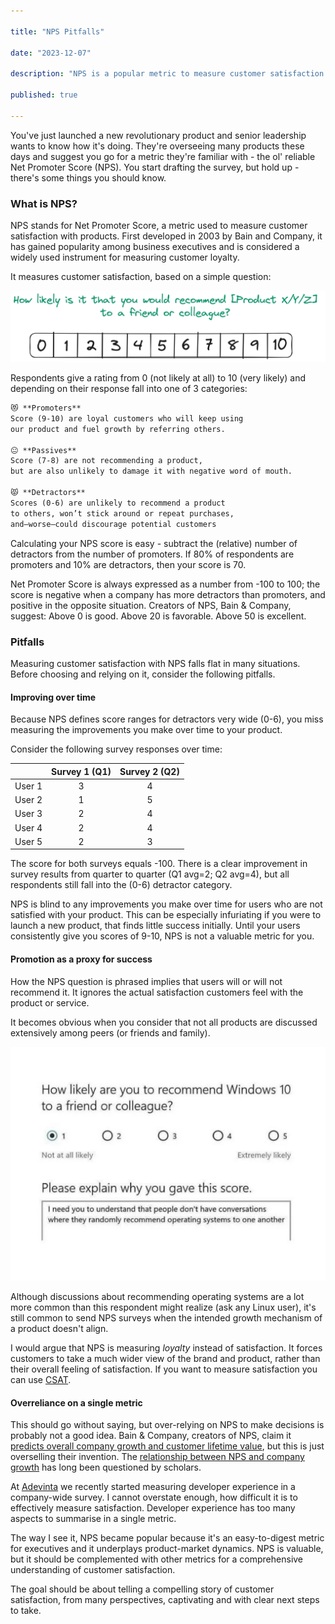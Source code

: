 ```yaml
---

title: "NPS Pitfalls"

date: "2023-12-07"

description: "NPS is a popular metric to measure customer satisfaction. But there are a few things you need to consider when using it."

published: true

---
```


You've just launched a new revolutionary product and senior leadership wants to know how it's doing. They're overseeing many products these days and suggest you go for a metric they're familiar with - the ol' reliable Net Promoter Score (NPS). You start drafting the survey, but hold up - there's some things you should know.

### What is NPS?

NPS stands for Net Promoter Score, a metric used to measure customer satisfaction with products. First developed in 2003 by Bain and Company, it has gained popularity among business executives and is considered a widely used instrument for measuring customer loyalty.

It measures customer satisfaction, based on a simple question:

![NPS Question](./nps-question.png)

Respondents give a rating from 0 (not likely at all) to 10 (very likely) and depending on their response fall into one of 3 categories:

```markdown
😻 **Promoters**
Score (9-10) are loyal customers who will keep using
our product and fuel growth by referring others.

😐 **Passives**
Score (7-8) are not recommending a product,
but are also unlikely to damage it with negative word of mouth.

😾 **Detractors**
Scores (0-6) are unlikely to recommend a product
to others, won’t stick around or repeat purchases,
and—worse—could discourage potential customers
```

Calculating your NPS score is easy - subtract the (relative) number of detractors from the number of promoters. If 80% of respondents are promoters and 10% are detractors, then your score is 70.

Net Promoter Score is always expressed as a number from -100 to 100; the score is negative when a company has more detractors than promoters, and positive in the opposite situation. Creators of NPS, Bain & Company, suggest: Above 0 is good. Above 20 is favorable. Above 50 is excellent.

### Pitfalls

Measuring customer satisfaction with NPS falls flat in many situations. Before choosing and relying on it, consider the following pitfalls.

#### Improving over time

Because NPS defines score ranges for detractors very wide (0-6), you miss measuring the improvements you make over time to your product.

Consider the following survey responses over time:

| | Survey 1 (Q1) | Survey 2 (Q2) |
|--|:----------:|:-------------:|
|User 1 | 3 | 4 |
|User 2 | 1 | 5 |
|User 3 | 2 | 4 |
|User 4 | 2 | 4 |
|User 5 | 2 | 3 |

The score for both surveys equals -100. There is a clear improvement in survey results from quarter to quarter (Q1 avg=2; Q2 avg=4), but all respondents still fall into the (0-6) detractor category.

NPS is blind to any improvements you make over time for users who are not satisfied with your product. This can be especially infuriating if you were to launch a new product, that finds little success initially. Until your users consistently give you scores of 9-10, NPS is not a valuable metric for you.

#### Promotion as a proxy for success

How the NPS question is phrased implies that users will or will not recommend it. It ignores the actual satisfaction customers feel with the product or service.

It becomes obvious when you consider that not all products are discussed extensively among peers (or friends and family).

![Windows 10](./windows10.png)

Although discussions about recommending operating systems are a lot more common than this respondent might realize (ask any Linux user), it's still common to send NPS surveys when the intended growth mechanism of a product doesn't align.

I would argue that NPS is measuring _loyalty_ instead of satisfaction. It forces customers to take a much wider view of the brand and product, rather than their overall feeling of satisfaction. If you want to measure satisfaction you can use [CSAT](https://delighted.com/what-is-customer-satisfaction-score).

#### Overreliance on a single metric

This should go without saying, but over-relying on NPS to make decisions is probably not a good idea. Bain & Company, creators of NPS, claim it [predicts overall company growth and customer lifetime value](https://www.bain.com/consulting-services/customer-strategy-and-marketing/net-promoter-score-system/), but this is just overselling their invention. The [relationship between NPS and company growth](https://web.archive.org/web/20200716065914/https://pdfs.semanticscholar.org/dfe0/4f3d83fee37a617d9cacfebc331605dc4bfc.pdf) has long been questioned by scholars.

At [Adevinta](https://adevinta.com/) we recently started measuring developer experience in a company-wide survey. I cannot overstate enough, how difficult it is to effectively measure satisfaction. Developer experience has too many aspects to summarise in a single metric.

The way I see it, NPS became popular because it's an easy-to-digest metric for executives and it underplays product-market dynamics. NPS is valuable, but it should be complemented with other metrics for a comprehensive understanding of customer satisfaction.

The goal should be about telling a compelling story of customer satisfaction, from many perspectives, captivating and with clear next steps to take.